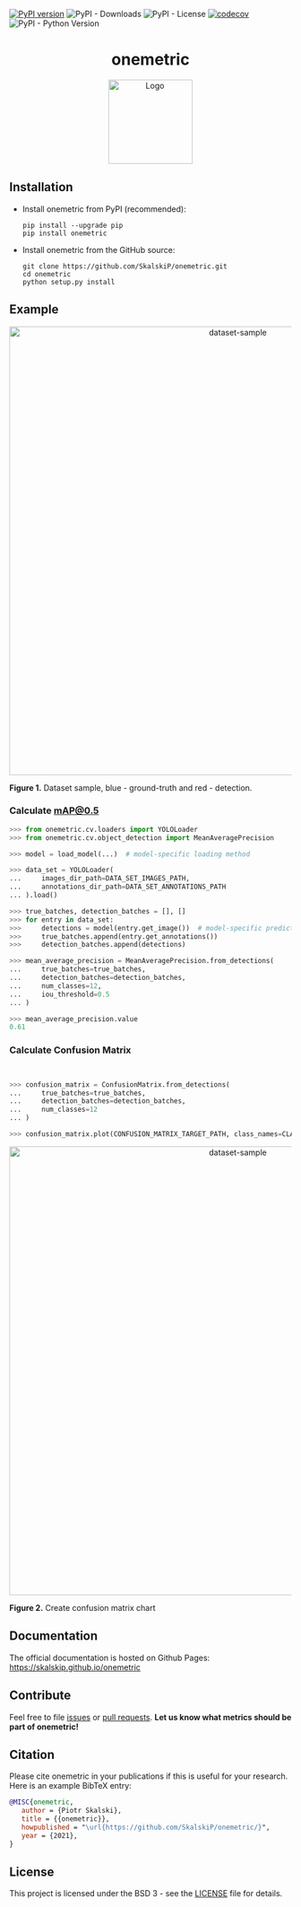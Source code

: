 [![PyPI version](https://badge.fury.io/py/onemetric.svg)](https://badge.fury.io/py/onemetric)
![PyPI - Downloads](https://img.shields.io/pypi/dm/onemetric)
![PyPI - License](https://img.shields.io/pypi/l/onemetric)
[![codecov](https://codecov.io/gh/SkalskiP/onemetric/branch/master/graph/badge.svg?token=ZFSEYF9WN4)](https://codecov.io/gh/SkalskiP/onemetric)
![PyPI - Python Version](https://img.shields.io/pypi/pyversions/onemetric)

<h1 align="center">onemetric</h1>

<p align="center"> 
    <img width="150" src="https://onemetric-images.s3.eu-central-1.amazonaws.com/favicon.png" alt="Logo">
</p>

## Installation

* Install onemetric from PyPI (recommended):

   ```console
   pip install --upgrade pip
   pip install onemetric
   ```
  
* Install onemetric from the GitHub source:

   ```console
   git clone https://github.com/SkalskiP/onemetric.git
   cd onemetric
   python setup.py install
   ```

## Example

<p align="center"> 
    <img width="800" src="https://onemetric-images.s3.eu-central-1.amazonaws.com/sample.png" alt="dataset-sample">
</p>

**Figure 1.** Dataset sample, blue - ground-truth and red - detection.

### Calculate mAP@0.5

```python
>>> from onemetric.cv.loaders import YOLOLoader
>>> from onemetric.cv.object_detection import MeanAveragePrecision

>>> model = load_model(...)  # model-specific loading method

>>> data_set = YOLOLoader(
...     images_dir_path=DATA_SET_IMAGES_PATH, 
...     annotations_dir_path=DATA_SET_ANNOTATIONS_PATH
... ).load()

>>> true_batches, detection_batches = [], []
>>> for entry in data_set:
>>>     detections = model(entry.get_image())  # model-specific prediction method
>>>     true_batches.append(entry.get_annotations())
>>>     detection_batches.append(detections)

>>> mean_average_precision = MeanAveragePrecision.from_detections(
...     true_batches=true_batches, 
...     detection_batches=detection_batches, 
...     num_classes=12,
...     iou_threshold=0.5
... )

>>> mean_average_precision.value
0.61
```

### Calculate Confusion Matrix

```python


>>> confusion_matrix = ConfusionMatrix.from_detections(
...     true_batches=true_batches, 
...     detection_batches=detection_batches,
...     num_classes=12
... )

>>> confusion_matrix.plot(CONFUSION_MATRIX_TARGET_PATH, class_names=CLASS_NAMES)
```

<p align="center"> 
    <img width="800" src="https://onemetric-images.s3.eu-central-1.amazonaws.com/confusion_matrix.png" alt="dataset-sample">
</p>

**Figure 2.** Create confusion matrix chart

## Documentation

The official documentation is hosted on Github Pages: https://skalskip.github.io/onemetric

## Contribute

Feel free to file [issues](https://github.com/SkalskiP/onemetric/issues) or [pull requests](https://github.com/SkalskiP/onemetric/pulls). **Let us know what metrics should be part of onemetric!**

## Citation

Please cite onemetric in your publications if this is useful for your research. Here is an example BibTeX entry:

```BibTeX
@MISC{onemetric,
   author = {Piotr Skalski},
   title = {{onemetric}},
   howpublished = "\url{https://github.com/SkalskiP/onemetric/}",
   year = {2021},
}
```

## License

This project is licensed under the BSD 3 - see the [LICENSE][1] file for details.


[1]: https://github.com/SkalskiP/onemetric/blob/master/LICENSE
